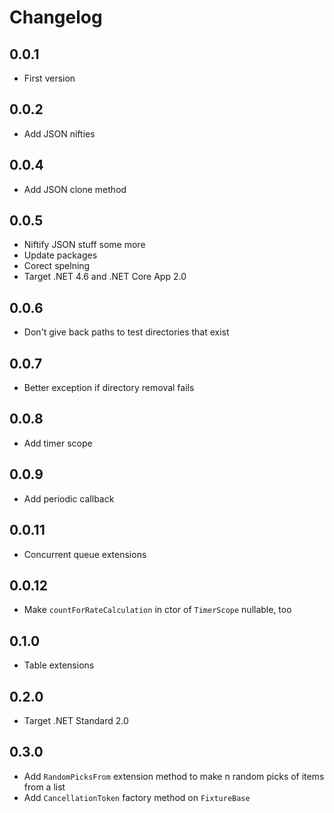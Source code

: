# Changelog

## 0.0.1
* First version

## 0.0.2
* Add JSON nifties

## 0.0.4
* Add JSON clone method

## 0.0.5
* Niftify JSON stuff some more
* Update packages
* Corect spelning
* Target .NET 4.6 and .NET Core App 2.0

## 0.0.6
* Don't give back paths to test directories that exist

## 0.0.7
* Better exception if directory removal fails

## 0.0.8
* Add timer scope

## 0.0.9
* Add periodic callback

## 0.0.11
* Concurrent queue extensions

## 0.0.12
* Make `countForRateCalculation` in ctor of `TimerScope` nullable, too

## 0.1.0
* Table extensions

## 0.2.0
* Target .NET Standard 2.0

## 0.3.0
* Add `RandomPicksFrom` extension method to make n random picks of items from a list
* Add `CancellationToken` factory method on `FixtureBase`